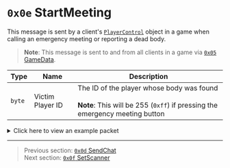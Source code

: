 # `0x0e` StartMeeting

This message is sent by a client's [`PlayerControl`](../05_innernetobject_types/04_playercontrol.md) object in a game when calling an emergency meeting or reporting a dead body.

> **Note**: This message is sent to and from all clients in a game via [`0x05` GameData](../02_root_message_types/05_gamedata.md).

| Type | Name | Description |
| --- | --- | --- |
| `byte` | Victim Player ID | The ID of the player whose body was found<br><br>**Note**: This will be 255 (`0xff`) if pressing the emergency meeting button |

<details>
    <summary>Click here to view an example packet</summary>

```
01              # Reliable packet
017d            # Nonce
0b0005          # Hazel message (tag of 0x05 = GameData)
    d3503f8a    # Game ID: -1975562029 (REDSUS)
    040002      # Hazel message (tag of 0x02 = RPC)
        bf01    # Sender (PlayerControl) Net ID: 191
        0b      # RPC Call ID: 14 (StartMeeting)
        ff      # Victim Player ID: 255 (no body was found)
```
</details>

---

> Previous section: [`0x0d` SendChat](13_sendchat.md)<br>
> Next section: [`0x0f` SetScanner](15_setscanner.md)
